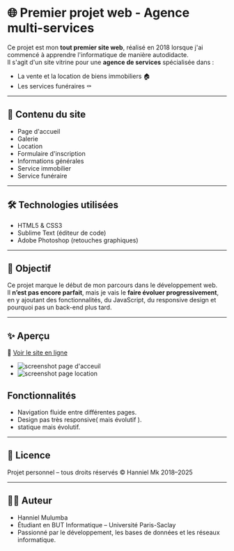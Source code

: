 
# 🌐 Premier projet web - Agence multi-services

Ce projet est mon **tout premier site web**, réalisé en 2018 lorsque j'ai commencé à apprendre l'informatique de manière autodidacte.  
Il s'agit d'un site vitrine pour une **agence de services** spécialisée dans :

- La vente et la location de biens immobiliers 🏠
- Les services funéraires ⚰️

---

## 📁 Contenu du site

- Page d'accueil
- Galerie
- Location
- Formulaire d'inscription
- Informations générales
- Service immobilier
- Service funéraire

---

## 🛠️ Technologies utilisées

- HTML5 & CSS3  
- Sublime Text (éditeur de code)  
- Adobe Photoshop (retouches graphiques)

---

## 🔧 Objectif

Ce projet marque le début de mon parcours dans le développement web.  
Il **n’est pas encore parfait**, mais je vais le **faire évoluer progressivement**, en y ajoutant des fonctionnalités, du JavaScript, du responsive design et pourquoi pas un back-end plus tard.

---

## ✨ Aperçu

🔗 [Voir le site en ligne](https://hannielmk2019.github.io/Mon_premier_projet/)

- ![screenshot page d'acceuil](img/aperçu_1.jpeg)
- ![screenshot page location](img/aperçu_2.jpeg)

## Fonctionnalités

- Navigation fluide entre différentes pages.
- Design pas très responsive( mais évolutif ).
- statique mais évolutif.

----

## 📜 Licence

Projet personnel – tous droits réservés © Hanniel Mk 2018–2025

---

## 🙋‍♂️ Auteur

- Hanniel Mulumba  
- Étudiant en BUT Informatique – Université Paris-Saclay  
- Passionné par le développement, les bases de données et les réseaux informatique.